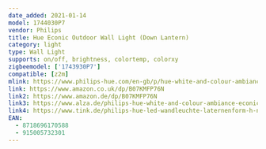 ```yaml
---
date_added: 2021-01-14
model: 1744030P7
vendor: Philips
title: Hue Econic Outdoor Wall Light (Down Lantern)
category: light
type: Wall Light
supports: on/off, brightness, colortemp, colorxy
zigbeemodel: ['1743930P7']
compatible: [z2m]
mlink: https://www.philips-hue.com/en-gb/p/hue-white-and-colour-ambiance-econic-outdoor-wall-light/1744030P7
link: https://www.amazon.co.uk/dp/B07KMFP76N
link2: https://www.amazon.de/dp/B07KMFP76N
link3: https://www.alza.de/philips-hue-white-and-colour-ambiance-econic-1744030p7-d5553541.htm
link4: https://www.tink.de/philips-hue-led-wandleuchte-laternenform-h-ngend-econic
EAN: 
  - 8718696170588
  - 915005732301
---
```

